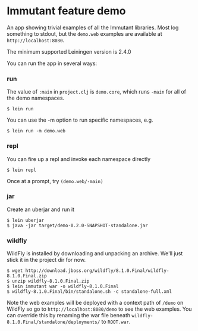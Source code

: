 # Immutant feature demo

An app showing trivial examples of all the Immutant libraries. Most
log something to stdout, but the `demo.web` examples are available at
`http://localhost:8080`.

The minimum supported Leiningen version is 2.4.0

You can run the app in several ways:

### run

The value of `:main` in `project.clj` is `demo.core`, which runs
`-main` for all of the demo namespaces.

    $ lein run

You can use the -m option to run specific namespaces, e.g.

    $ lein run -m demo.web

### repl

You can fire up a repl and invoke each namespace directly

    $ lein repl

Once at a prompt, try `(demo.web/-main)`

### jar

Create an uberjar and run it

    $ lein uberjar
    $ java -jar target/demo-0.2.0-SNAPSHOT-standalone.jar 

### wildfly

WildFly is installed by downloading and unpacking an archive. We'll
just stick it in the project dir for now.

    $ wget http://download.jboss.org/wildfly/8.1.0.Final/wildfly-8.1.0.Final.zip
    $ unzip wildfly-8.1.0.Final.zip
    $ lein immutant war -o wildfly-8.1.0.Final
    $ wildfly-8.1.0.Final/bin/standalone.sh -c standalone-full.xml

Note the web examples will be deployed with a context path of `/demo`
on WildFly so go to `http://localhost:8080/demo` to see the web
examples. You can override this by renaming the war file beneath
`wildfly-8.1.0.Final/standalone/deployments/` to `ROOT.war`.

